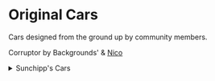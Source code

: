 # Original Cars
Cars designed from the ground up by community members.

Corruptor by Backgrounds' & [Nico](https://github.com/larnin/CustomCar/)
<details>
  <summary>Sunchipp's Cars</summary>
  
* adios_beaches
* bacorn_robotics_security_rover
* beach_woodie
* blue_car_drift_stage
* blue_television_bike
* blue_television_car
* chugga-choo
* demon_fire
* hell_s_limo
* hover-rod
* hyper_driller
* inversion
* iven
* jetrod 
* lair_bike
* lairmobile
* laventhorn
* mantis
* maxon
* mg-tc_hellspawn
* muscle_duck
* pixel_chopper
* pixel_rod
* rat-rod
* rat-rod_pathfinder
* rd-rtrd
* riot
* riot_commander
* road_wrecker
* rock-n_-roll
* rocket_zx
* sunchipp_s_monster-rod
* sunchipp_s_pathfinder
* sunchipps_hover-rod
* sunchipps_rat-rod
* sunchipps_rat-rod (Old Version)
* the_demonic_bull
* ufo
</details>
